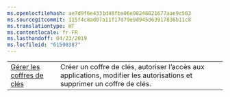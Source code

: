 ```yaml
---
ms.openlocfilehash: ae7d9f6e4331d48fba06e98248021677aae9c503
ms.sourcegitcommit: 115f4c8ad07a11f17d79e9d945d63917836b11c8
ms.translationtype: HT
ms.contentlocale: fr-FR
ms.lasthandoff: 04/23/2019
ms.locfileid: "61590387"
---
```

|  |  |
|---------|---------|
| [Gérer les coffres de clés][1] | Créer un coffre de clés, autoriser l’accès aux applications, modifier les autorisations et supprimer un coffre de clés. |

[1]: https://azure.microsoft.com/resources/samples/key-vault-java-manage-key-vaults/
